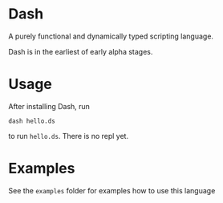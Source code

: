 
# Dash

A purely functional and dynamically typed scripting language.

Dash is in the earliest of early alpha stages.


# Usage

After installing Dash, run
```
dash hello.ds
```
to run `hello.ds`. There is no repl yet.



# Examples

See the `examples` folder for examples how to use this language



